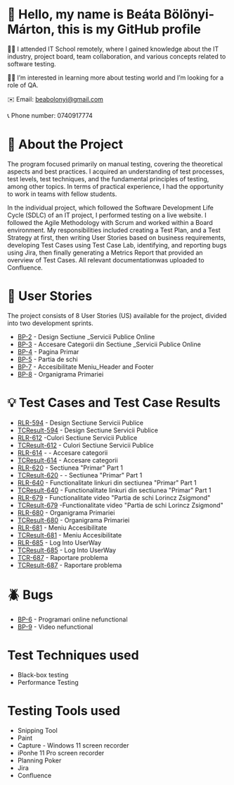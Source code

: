 # :wave: Hello, my name is Beáta Bölönyi-Márton, this is my GitHub profile

:woman_student: I attended IT School remotely, where I gained knowledge about the IT industry, project board, team collaboration, and various concepts related to software testing.

:woman_technologist: I’m interested in learning more about testing world and I’m looking for a role of QA.

:envelope: Email: beabolonyi@gmail.com

:telephone_receiver: Phone number: 0740917774


# :gem: About the Project 
The program focused primarily on manual testing, covering the theoretical aspects and best practices. I acquired an understanding of test processes, test levels, test techniques, and the fundamental principles of testing, among other topics. In terms of practical experience, I had the opportunity to work in teams with fellow students.

In the individual project, which followed the Software Development Life Cycle (SDLC) of an IT project, I performed testing on a live website. I followed the Agile Methodology with Scrum and worked within a Board environment. My responsibilities included creating a Test Plan, and a Test Strategy at first, then writing User Stories based on business requirements, developing Test Cases using Test Case Lab, identifying, and reporting bugs using Jira, then finally generating a Metrics Report that provided an overview of Test Cases. All relevant documentationwas uploaded to Confluence.

# :green_book: User Stories 
The project consists of 8 User Stories (US) available for the project, divided into two development sprints.

- [BP-2](https://github.com/beabolonyi/Manual_Tester_Final_Project/blob/77823876bb4e807efc90fe3408e7deab545c8c5c/User%20Stories/%5B%23BP-2%5D%20Design%20Sectiune%20_Servicii%20Publice%20Online_.pdf) - Design Sectiune _Servicii Publice Online
- [BP-3](https://github.com/beabolonyi/Manual_Tester_Final_Project/blob/0c0c558bcb68a4a2bd98309b191c9398bc76e835/User%20Stories/%5B%23BP-3%5D%20Accesare%20Categorii%20din%20Sectiune%20_Servicii%20Publice%20Online_.pdf) - Accesare Categorii din Sectiune _Servicii Publice Online
- [BP-4](https://github.com/beabolonyi/Manual_Tester_Final_Project/blob/0c0c558bcb68a4a2bd98309b191c9398bc76e835/User%20Stories/%5B%23BP-4%5D%20Pagina%20Primar%20-%20Part%201.pdf) - Pagina Primar
- [BP-5](https://github.com/beabolonyi/Manual_Tester_Final_Project/blob/0c0c558bcb68a4a2bd98309b191c9398bc76e835/User%20Stories/%5B%23BP-5%5D%20Partia%20de%20schi.pdf) - Partia de schi
- [BP-7](https://github.com/beabolonyi/Manual_Tester_Final_Project/blob/e2789c11bf75669792562d3f342ab3e301f85520/User%20Stories/%5B%23BP-7%5D%20Accesibilitate%20Meniu_Header%20and%20Footer.pdf) - Accesibilitate Meniu_Header and Footer
- [BP-8](https://github.com/beabolonyi/Manual_Tester_Final_Project/blob/0c0c558bcb68a4a2bd98309b191c9398bc76e835/User%20Stories/%5B%23BP-8%5D%20Organigrama%20Primariei.pdf) - Organigrama Primariei

# :bulb: Test Cases and Test Case Results 
- [RLR-594](https://github.com/beabolonyi/Manual_Tester_Final_Project/blob/30589272362c52d1fdd6a39838992b3307f54b17/Test%20Cases%20%2B%20Test%20Case%20Results/RLR-594.pdf) - Design Sectiune Servicii Publice
- [TCResult-594](https://github.com/beabolonyi/Manual_Tester_Final_Project/blob/3015e64c968ceecda476f7c686fcdf6fd557b703/Documentation/Test%20Cases%20%2B%20Test%20Case%20Results/TCResult_594.pdf) - Design Sectiune Servicii Publice
- [RLR-612](https://github.com/beabolonyi/Manual_Tester_Final_Project/blob/30589272362c52d1fdd6a39838992b3307f54b17/Test%20Cases%20%2B%20Test%20Case%20Results/RLR-612.pdf) -Culori Sectiune Servicii Publice
- [TCResult-612](https://github.com/beabolonyi/Manual_Tester_Final_Project/blob/30589272362c52d1fdd6a39838992b3307f54b17/Test%20Cases%20%2B%20Test%20Case%20Results/TCResult-612.pdf) - Culori Sectiune Servicii Publice
- [RLR-614](https://github.com/beabolonyi/Manual_Tester_Final_Project/blob/30589272362c52d1fdd6a39838992b3307f54b17/Test%20Cases%20%2B%20Test%20Case%20Results/RLR-614.pdf) - - Accesare categorii
- [TCResult-614](https://github.com/beabolonyi/Manual_Tester_Final_Project/blob/30589272362c52d1fdd6a39838992b3307f54b17/Test%20Cases%20%2B%20Test%20Case%20Results/TCResult-614.pdf) - Accesare categorii
- [RLR-620](https://github.com/beabolonyi/Manual_Tester_Final_Project/blob/30589272362c52d1fdd6a39838992b3307f54b17/Test%20Cases%20%2B%20Test%20Case%20Results/RLR-620.pdf) - Sectiunea "Primar" Part 1
- [TCResult-620](https://github.com/beabolonyi/Manual_Tester_Final_Project/blob/30589272362c52d1fdd6a39838992b3307f54b17/Test%20Cases%20%2B%20Test%20Case%20Results/TCResult-620.pdf) - - Sectiunea "Primar" Part 1
- [RLR-640](https://github.com/beabolonyi/Manual_Tester_Final_Project/blob/30589272362c52d1fdd6a39838992b3307f54b17/Test%20Cases%20%2B%20Test%20Case%20Results/RLR-640.pdf) - Functionalitate linkuri din sectiunea "Primar" Part 1
- [TCResult-640](https://github.com/beabolonyi/Manual_Tester_Final_Project/blob/30589272362c52d1fdd6a39838992b3307f54b17/Test%20Cases%20%2B%20Test%20Case%20Results/TCResult-640.pdf) - Functionalitate linkuri din sectiunea "Primar" Part 1
- [RLR-679](https://github.com/beabolonyi/Manual_Tester_Final_Project/blob/30589272362c52d1fdd6a39838992b3307f54b17/Test%20Cases%20%2B%20Test%20Case%20Results/RLR-679.pdf) - Functionalitate video "Partia de schi Lorincz Zsigmond"
- [TCResult-679](https://github.com/beabolonyi/Manual_Tester_Final_Project/blob/30589272362c52d1fdd6a39838992b3307f54b17/Test%20Cases%20%2B%20Test%20Case%20Results/TCResult-679.pdf) -Functionalitate video "Partia de schi Lorincz Zsigmond"
- [RLR-680](https://github.com/beabolonyi/Manual_Tester_Final_Project/blob/30589272362c52d1fdd6a39838992b3307f54b17/Test%20Cases%20%2B%20Test%20Case%20Results/RLR-680.pdf) - Organigrama Primariei
- [TCResult-680](https://github.com/beabolonyi/Manual_Tester_Final_Project/blob/30589272362c52d1fdd6a39838992b3307f54b17/Test%20Cases%20%2B%20Test%20Case%20Results/TCResult-680.pdf) - Organigrama Primariei
- [RLR-681](https://github.com/beabolonyi/Manual_Tester_Final_Project/blob/30589272362c52d1fdd6a39838992b3307f54b17/Test%20Cases%20%2B%20Test%20Case%20Results/RLR-681.pdf) - Meniu Accesibilitate
- [TCResult-681](https://github.com/beabolonyi/Manual_Tester_Final_Project/blob/30589272362c52d1fdd6a39838992b3307f54b17/Test%20Cases%20%2B%20Test%20Case%20Results/TCResult-681.pdf) - Meniu Accesibilitate
- [RLR-685](https://github.com/beabolonyi/Manual_Tester_Final_Project/blob/30589272362c52d1fdd6a39838992b3307f54b17/Test%20Cases%20%2B%20Test%20Case%20Results/RLR-685.pdf) - Log Into UserWay
- [TCResult-685](https://github.com/beabolonyi/Manual_Tester_Final_Project/blob/30589272362c52d1fdd6a39838992b3307f54b17/Test%20Cases%20%2B%20Test%20Case%20Results/TCResult-685.pdf) - Log Into UserWay
- [TCR-687](https://github.com/beabolonyi/Manual_Tester_Final_Project/blob/30589272362c52d1fdd6a39838992b3307f54b17/Test%20Cases%20%2B%20Test%20Case%20Results/RLR-687.pdf) - Raportare problema
- [TCResult-687](https://github.com/beabolonyi/Manual_Tester_Final_Project/blob/30589272362c52d1fdd6a39838992b3307f54b17/Test%20Cases%20%2B%20Test%20Case%20Results/TCResult-687.pdf) - Raportare problema

# :beetle: Bugs 
- [BP-6](https://github.com/beabolonyi/Manual_Tester_Final_Project/blob/482ea4cb551c0e3763f3b6c4610e8e4101210390/Defect%20Reports/%5B%23BP-6%5D%20Programari%20online%20nefunctional.pdf) - Programari online nefunctional
- [BP-9](https://github.com/beabolonyi/Manual_Tester_Final_Project/blob/482ea4cb551c0e3763f3b6c4610e8e4101210390/Defect%20Reports/%5B%23BP-9%5D%20Video%20nefunctional.pdf) - Video nefunctional

# Test Techniques used 
- Black-box testing
- Performance Testing

# Testing Tools used
- Snipping Tool
- Paint
- Capture - Windows 11 screen recorder
- iPonhe 11 Pro screen recorder
- Planning Poker
- Jira
- Confluence
